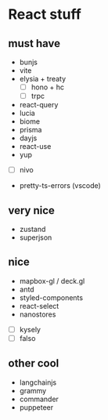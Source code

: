 # React stuff

## must have

- bunjs
- vite
- elysia + treaty
  - [ ] hono + hc
  - [ ] trpc
- react-query
- lucia
- biome
- prisma
- dayjs
- react-use
- yup
- [ ] nivo
- pretty-ts-errors (vscode)

## very nice

- zustand
- superjson

## nice

- mapbox-gl / deck.gl
- antd
- styled-components
- react-select
- nanostores
- [ ] kysely
- [ ] falso

## other cool

- langchainjs
- grammy
- commander
- puppeteer
